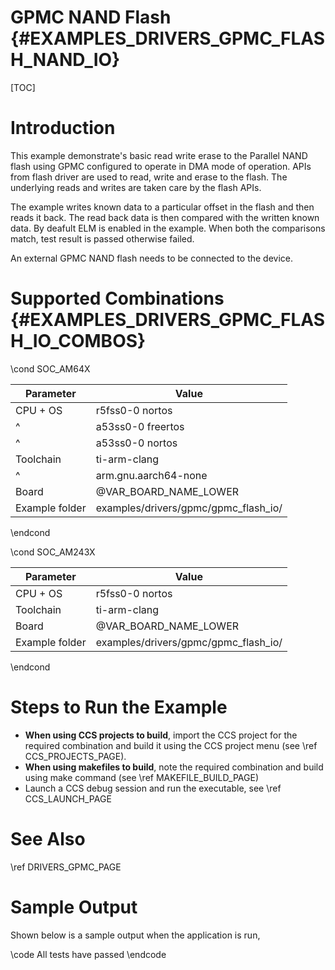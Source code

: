 # GPMC NAND Flash {#EXAMPLES_DRIVERS_GPMC_FLASH_NAND_IO}

[TOC]

# Introduction

This example demonstrate's basic read write erase to the Parallel NAND flash using GPMC configured to operate in DMA mode of operation. APIs from flash driver are used to read, write and erase to the flash. The underlying reads and writes are taken care by the flash APIs.

The example writes known data to a particular offset in the flash and then reads it back. The read back data is then compared with the written known data.
By deafult ELM is enabled in the example. When both the comparisons match, test result is passed otherwise failed.

An external GPMC NAND flash needs to be connected to the device.

# Supported Combinations {#EXAMPLES_DRIVERS_GPMC_FLASH_IO_COMBOS}

\cond SOC_AM64X

 Parameter      | Value
 ---------------|-----------
 CPU + OS       | r5fss0-0 nortos
 ^              | a53ss0-0 freertos
 ^              | a53ss0-0 nortos
 Toolchain      | ti-arm-clang
 ^              | arm.gnu.aarch64-none
 Board          | @VAR_BOARD_NAME_LOWER
 Example folder | examples/drivers/gpmc/gpmc_flash_io/

\endcond

\cond SOC_AM243X

 Parameter      | Value
 ---------------|-----------
 CPU + OS       | r5fss0-0 nortos
 Toolchain      | ti-arm-clang
 Board          | @VAR_BOARD_NAME_LOWER
 Example folder | examples/drivers/gpmc/gpmc_flash_io/

\endcond

# Steps to Run the Example

- **When using CCS projects to build**, import the CCS project for the required combination
  and build it using the CCS project menu (see \ref CCS_PROJECTS_PAGE).
- **When using makefiles to build**, note the required combination and build using
  make command (see \ref MAKEFILE_BUILD_PAGE)
- Launch a CCS debug session and run the executable, see \ref CCS_LAUNCH_PAGE

# See Also

\ref DRIVERS_GPMC_PAGE

# Sample Output

Shown below is a sample output when the application is run,

\code
All tests have passed
\endcode
